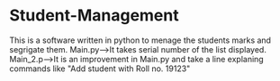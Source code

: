 # Student-Management
This is a software written in python to menage the students marks and segrigate them.
Main.py-->It takes serial number of the list displayed.
Main_2.p-->It is an improvement in Main.py and take a line explaning commands like "Add student with Roll no. 19123" 
